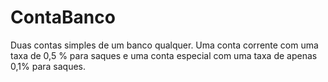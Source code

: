 # ContaBanco
Duas contas simples de um banco qualquer. Uma conta corrente com uma taxa de 0,5 % para saques e uma conta especial com uma taxa de apenas 0,1% para saques.

